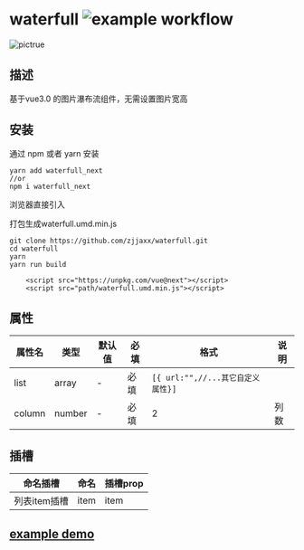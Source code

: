 # waterfull ![example workflow](https://github.com/zjjaxx/waterfull/actions/workflows/webpack.yml/badge.svg)

![pictrue](https://github.com/zjjaxx/waterfull/blob/master/src/example/assets/Untitled.gif)
## 描述
基于vue3.0 的图片瀑布流组件，无需设置图片宽高
## 安装
通过 npm 或者 yarn 安装
```
yarn add waterfull_next
//or
npm i waterfull_next
```
浏览器直接引入

打包生成waterfull.umd.min.js
```
git clone https://github.com/zjjaxx/waterfull.git
cd waterfull
yarn 
yarn run build
```
```
    <script src="https://unpkg.com/vue@next"></script>
    <script src="path/waterfull.umd.min.js"></script>
```
## 属性
|  属性名  |  类型   |  默认值   | 必填 | 格式| 说明|
| --- | --- | --- | --- | --- |---|
|  list   |   array  |   -  | 必填 | `[{ url:"",//...其它自定义属性}] `| |
|  column   |   number  |  -   | 必填| 2| 列数 |

## 插槽
|   命名插槽  |  命名   |  插槽prop   |
| --- | --- | --- |
|  列表item插槽   |   item  |  item   |

## [example demo](https://github.com/zjjaxx/waterfull/blob/master/src/example/App.vue)